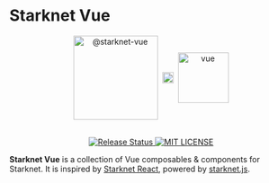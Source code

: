# Starknet Vue

<style>
.logos {
    display: flex;
    flex-direction: row;
    justify-content: center;
    align-items: center;
}

.plus-icon {
    margin: 0 0.5rem;
}
</style>

<div align="center">
    <div class="logos">
      <a href="https://www.npmjs.com/package/@starknet-vue">
        <img width="150" alt="@starknet-vue" src="https://user-images.githubusercontent.com/2848732/226624229-7f1e5f8b-c550-47d4-85b2-5c90aee22417.png">
      </a>
      <img aria-label="plus" width="20" class="plus-icon" src="https://raw.githubusercontent.com/FortAwesome/Font-Awesome/6.x/svgs/solid/plus.svg">
      <a href="https://vuejs.org/">
        <img width="90" alt="vue" src="https://upload.wikimedia.org/wikipedia/commons/9/95/Vue.js_Logo_2.svg">
      </a>
    </div>
    <br>
    <p align="center">
      <a href="https://github.com/apibara/starknet-react/actions/workflows/release.yml">
        <img alt="Release Status" src="https://img.shields.io/github/actions/workflow/status/lukasaric/starknet-vue/build.yml">
      </a>
      <a href="https://www.github.com/apibara/starknet-react">
        <img alt="MIT LICENSE" src="https://img.shields.io/github/license/apibara/starknet-react">
      </a>
    </p>
</div>

**Starknet Vue** is a collection of Vue composables & components for Starknet. It is inspired by
[Starknet React](https://github.com/apibara/starknet-react), powered by [starknet.js](https://github.com/0xs34n/starknet.js).
